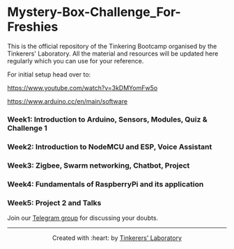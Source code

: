 # Mystery-Box-Challenge_For-Freshies
This is the official repository of the Tinkering Bootcamp organised by the Tinkerers' Laboratory. All the material and resources will be updated here regularly which you can use for your reference.

For initial setup head over to:

https://www.youtube.com/watch?v=3kDMYomFw5o

https://www.arduino.cc/en/main/software

### Week1: Introduction to Arduino, Sensors, Modules, Quiz & Challenge 1
### Week2: Introduction to NodeMCU and ESP, Voice Assistant
### Week3: Zigbee, Swarm networking, Chatbot, Project
### Week4: Fundamentals of RaspberryPi and its application
### Week5: Project 2 and Talks


Join our [Telegram group](https://t.me/joinchat/R1ahDxQ4YzQ3HFJXQiAbQA) for discussing your doubts.

***

<p align="center">Created with :heart: by <a href="https://www.tinkerers-lab.org/">Tinkerers' Laboratory</a></p>
